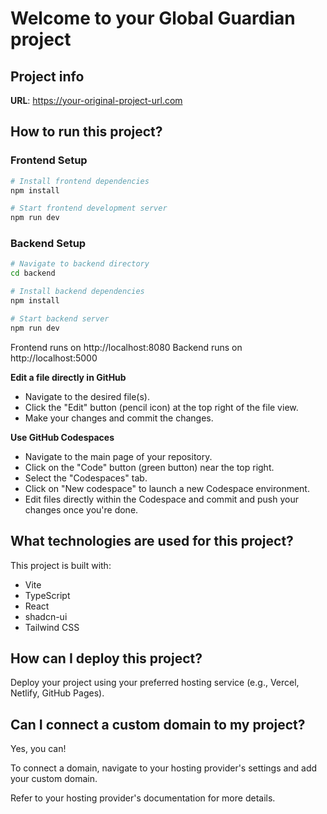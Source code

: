 # Welcome to your Global Guardian project

## Project info

**URL**: https://your-original-project-url.com

## How to run this project?

### Frontend Setup
```sh
# Install frontend dependencies
npm install

# Start frontend development server
npm run dev
```

### Backend Setup
```sh
# Navigate to backend directory
cd backend

# Install backend dependencies
npm install

# Start backend server
npm run dev
```

Frontend runs on http://localhost:8080
Backend runs on http://localhost:5000

**Edit a file directly in GitHub**

- Navigate to the desired file(s).
- Click the "Edit" button (pencil icon) at the top right of the file view.
- Make your changes and commit the changes.

**Use GitHub Codespaces**

- Navigate to the main page of your repository.
- Click on the "Code" button (green button) near the top right.
- Select the "Codespaces" tab.
- Click on "New codespace" to launch a new Codespace environment.
- Edit files directly within the Codespace and commit and push your changes once you're done.

## What technologies are used for this project?

This project is built with:

- Vite
- TypeScript
- React
- shadcn-ui
- Tailwind CSS

## How can I deploy this project?

Deploy your project using your preferred hosting service (e.g., Vercel, Netlify, GitHub Pages).

## Can I connect a custom domain to my project?

Yes, you can!

To connect a domain, navigate to your hosting provider's settings and add your custom domain.

Refer to your hosting provider's documentation for more details.
